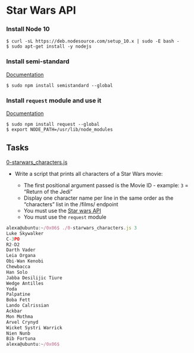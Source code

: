 # Star Wars API

### Install Node 10
``````
$ curl -sL https://deb.nodesource.com/setup_10.x | sudo -E bash -
$ sudo apt-get install -y nodejs
``````

### Install semi-standard
[Documentation](https://github.com/standard/semistandard)
``````
$ sudo npm install semistandard --global
``````

### Install `request` module and use it
[Documentation](https://github.com/request/request)
``````
$ sudo npm install request --global
$ export NODE_PATH=/usr/lib/node_modules
``````

## Tasks
[0-starwars_characters.js](./0-starwars_characters.js)
* Write a script that prints all characters of a Star Wars movie: 

    - The first positional argument passed is the Movie ID - example: `3` = “Return of the Jedi”
    - Display one character name per line in the same order as the “characters” list in the /films/ endpoint
    - You must use the [Star wars API](https://swapi-api.alx-tools.com/)
    - You must use the `request` module


``````js
alexa@ubuntu:~/0x06$ ./0-starwars_characters.js 3
Luke Skywalker
C-3PO
R2-D2
Darth Vader
Leia Organa
Obi-Wan Kenobi
Chewbacca
Han Solo
Jabba Desilijic Tiure
Wedge Antilles
Yoda
Palpatine
Boba Fett
Lando Calrissian
Ackbar
Mon Mothma
Arvel Crynyd
Wicket Systri Warrick
Nien Nunb
Bib Fortuna
alexa@ubuntu:~/0x06$ 
``````
